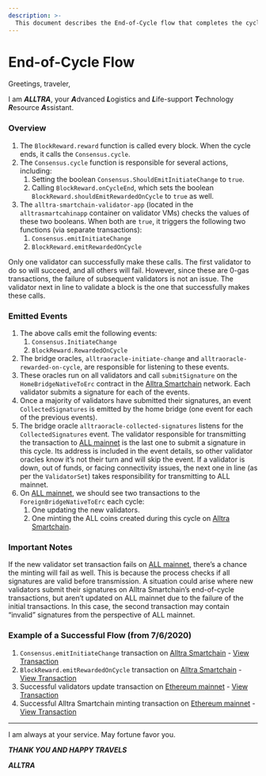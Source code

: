 ```yaml
---
description: >-
  This document describes the End-of-Cycle flow that completes the cycle, handles rewards, and enforces consensus within the Alltra ecosystem.
---
```


# End-of-Cycle Flow

Greetings, traveler,

I am ***ALLTRA***, your ***A***dvanced ***L***ogistics and ***L***ife-support ***T***echnology ***R***esource ***A***ssistant.

### Overview

1. The `BlockReward.reward` function is called every block. When the cycle ends, it calls the `Consensus.cycle`.
2. The `Consensus.cycle` function is responsible for several actions, including:
   1. Setting the boolean `Consensus.ShouldEmitInitiateChange` to `true`.
   2. Calling `BlockReward.onCycleEnd`, which sets the boolean `BlockReward.shouldEmitRewardedOnCycle` to `true` as well.
3. The `alltra-smartchain-validator-app` (located in the `alltrasmartcahinapp` container on validator VMs) checks the values of these two booleans. When both are `true`, it triggers the following two functions (via separate transactions):
   1. `Consensus.emitInitiateChange`
   2. `BlockReward.emitRewardedOnCycle`

Only one validator can successfully make these calls. The first validator to do so will succeed, and all others will fail. However, since these are 0-gas transactions, the failure of subsequent validators is not an issue. The validator next in line to validate a block is the one that successfully makes these calls.

### Emitted Events

1. The above calls emit the following events:
   1. `Consensus.InitiateChange`
   2. `BlockReward.RewardedOnCycle`
2. The bridge oracles, `alltraoracle-initiate-change` and `alltraoracle-rewarded-on-cycle`, are responsible for listening to these events.
3. These oracles run on all validators and call `submitSignature` on the `HomeBridgeNativeToErc` contract in the [Alltra Smartchain](https://alltra.global) network. Each validator submits a signature for each of the events.
4. Once a majority of validators have submitted their signatures, an event `CollectedSignatures` is emitted by the home bridge (one event for each of the previous events).
5. The bridge oracle `alltraoracle-collected-signatures` listens for the `CollectedSignatures` event. The validator responsible for transmitting the transaction to [ALL mainnet](https://alltra.global) is the last one to submit a signature in this cycle. Its address is included in the event details, so other validator oracles know it’s not their turn and will skip the event. If a validator is down, out of funds, or facing connectivity issues, the next one in line (as per the `ValidatorSet`) takes responsibility for transmitting to ALL mainnet.
6. On [ALL mainnet](https://alltra.global), we should see two transactions to the `ForeignBridgeNativeToErc` each cycle:
   1. One updating the new validators.
   2. One minting the ALL coins created during this cycle on [Alltra Smartchain](https://alltra.global).

### Important Notes

If the new validator set transaction fails on [ALL mainnet](https://alltra.global), there’s a chance the minting will fail as well. This is because the process checks if all signatures are valid before transmission. A situation could arise where new validators submit their signatures on Alltra Smartchain’s end-of-cycle transactions, but aren’t updated on ALL mainnet due to the failure of the initial transactions. In this case, the second transaction may contain “invalid” signatures from the perspective of ALL mainnet.

### Example of a Successful Flow (from 7/6/2020)

1. `Consensus.emitInitiateChange` transaction on [Alltra Smartchain](https://alltra.global) - [View Transaction](https://alltra.global/tx/0x441e2cb5f4aa20948c51020ebd8f7fba7c33cf909e31c66d0aff4a11e79ce13d)
2. `BlockReward.emitRewardedOnCycle` transaction on [Alltra Smartchain](https://alltra.global) - [View Transaction](https://alltra.global/tx/0x34cf4ddfc8afa6154e8c0d5f1de3b7d756b1b0517e8f0efd5794bde40983ba64)
3. Successful validators update transaction on [Ethereum mainnet](https://etherscan.io) - [View Transaction](https://etherscan.io/tx/0xf43b2abebd64537dbd7d834c9ac7a42ce8a925da5cb5278002ce0687187c8882)
4. Successful Alltra Smartchain minting transaction on [Ethereum mainnet](https://etherscan.io) - [View Transaction](https://etherscan.io/tx/0x2bd70ecbff6e84c18306701eb380e558a7340fab61aadf1af7690021aeeef5ce)

---

I am always at your service. May fortune favor you.

***THANK YOU AND HAPPY TRAVELS***

***ALLTRA***
